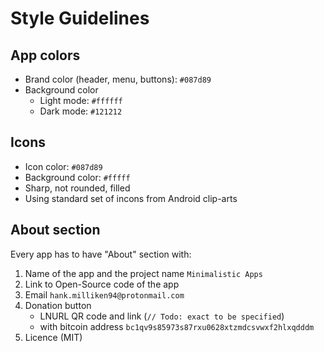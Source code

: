 # Style Guidelines

## App colors
- Brand color (header, menu, buttons): `#087d89`
- Background color
  - Light mode: `#ffffff` 
  - Dark mode: `#121212`

## Icons
- Icon color: `#087d89`
- Background color: `#fffff`
- Sharp, not rounded, filled
- Using standard set of incons from Android clip-arts

## About section
Every app has to have "About" section with:

1. Name of the app and the project name `Minimalistic Apps`
2. Link to Open-Source code of the app
3. Email `hank.milliken94@protonmail.com`
4. Donation button 
   * LNURL QR code and link (`// Todo: exact to be specified`)
   * with bitcoin address `bc1qv9s85973s87rxu0628xtzmdcsvwxf2hlxqdddm` 
6. Licence (MIT)
